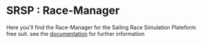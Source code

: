 # SRSP : Race-Manager
Here you'll find the Race-Manager for the Sailing Race Simulation Plateform free suit.
see the [documentation](google.fr) for further information
